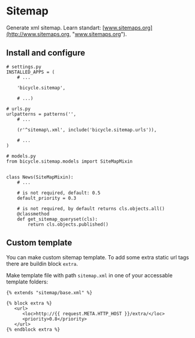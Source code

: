 # Sitemap

Generate xml sitemap. Learn standart: [www.sitemaps.org](http://www.sitemaps.org, "www.sitemaps.org").

## Install and configure

    # settings.py
    INSTALLED_APPS = (
        # ...

        'bicycle.sitemap',
        
        # ...)

    # urls.py
    urlpatterns = patterns('',
        # ...

        (r'^sitemap\.xml', include('bicycle.sitemap.urls')),

        # ...
    )

    # models.py
    from bicycle.sitemap.models import SiteMapMixin

    
    class News(SiteMapMixin):
        # ...

        # is not required, default: 0.5
        default_priority = 0.3

        # is not required, by default returns cls.objects.all()
        @classmethod
        def get_sitemap_queryset(cls):
            return cls.objects.published()

## Custom template

You can make custom sitemap template. To add some extra static url tags there are buildin block `extra`.

Make template file with path `sitemap.xml` in one of your accessable template folders:

    {% extends "sitemap/base.xml" %}

    {% block extra %}
       <url>
          <loc>http://{{ request.META.HTTP_HOST }}/extra/</loc>
          <priority>0.8</priority>
       </url>
    {% endblock extra %}